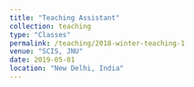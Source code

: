 ```yaml
---
title: "Teaching Assistant"
collection: teaching
type: "Classes"
permalink: /teaching/2018-winter-teaching-1
venue: "SCIS, JNU"
date: 2019-05-01
location: "New Delhi, India"
---
```

